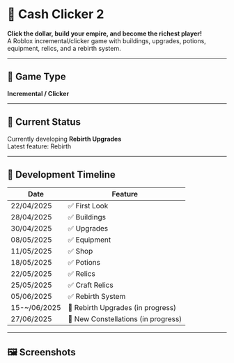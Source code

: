 # 💸 Cash Clicker 2

**Click the dollar, build your empire, and become the richest player!**  
A Roblox incremental/clicker game with buildings, upgrades, potions, equipment, relics, and a rebirth system.

---

## 🎯 Game Type
**Incremental / Clicker**

---

## 🚧 Current Status
Currently developing **Rebirth Upgrades**  
Latest feature: Rebirth

---

## 📅 Development Timeline

| Date       | Feature             |
|------------|---------------------|
| 22/04/2025 | ✅ First Look        |
| 28/04/2025 | ✅ Buildings         |
| 30/04/2025 | ✅ Upgrades          |
| 08/05/2025 | ✅ Equipment         |
| 11/05/2025 | ✅ Shop              |
| 18/05/2025 | ✅ Potions           |
| 22/05/2025 | ✅ Relics            |
| 25/05/2025 | ✅ Craft Relics      |
| 05/06/2025 | ✅ Rebirth System    |
| 15-~/06/2025 | 🔧 Rebirth Upgrades (in progress) |
| 27/06/2025 | 🔧 New Constellations (in progress) |

---

## 🖼️ Screenshots
